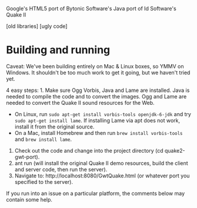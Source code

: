 Google's HTML5 port of Bytonic Software's Java port of Id Software's Quake II

[old libraries]
[ugly code]

# Building and running

Caveat: We've been building entirely on Mac & Linux boxes, so YMMV on Windows. It shouldn't be too much work to get it
going, but we haven't tried yet.

4 easy steps: 1. Make sure Ogg Vorbis, Java and Lame are installed. Java is needed to compile the code and to convert
the images. Ogg and Lame are needed to convert the Quake II sound resources for the Web.

* On Linux, run `sudo apt-get install vorbis-tools openjdk-6-jdk` and try `sudo apt-get install lame`.
  If installing Lame via apt does not work, install it from the original source.
* On a Mac, install Homebrew and then run `brew install vorbis-tools` and `brew install lame`.

1. Check out the code and change into the project directory (cd quake2-gwt-port).
2. ant run (will install the original Quake II demo resources, build the client and server code, then run the server).
3. Navigate to: http://localhost:8080/GwtQuake.html (or whatever port you specified to the server).

If you run into an issue on a particular platform, the comments below may contain some help.
